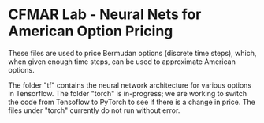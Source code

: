 # CFMAR Lab - Neural Nets for American Option Pricing


These files are used to price Bermudan options (discrete time steps), which, when given enough time steps, can be used to approximate American options. 

The folder "tf" contains the neural network architecture for various options in Tensorflow. The folder "torch" is in-progress; we are working to switch the code from Tensoflow to PyTorch to see if there is a change in price. The files under "torch" currently do not run without error.

